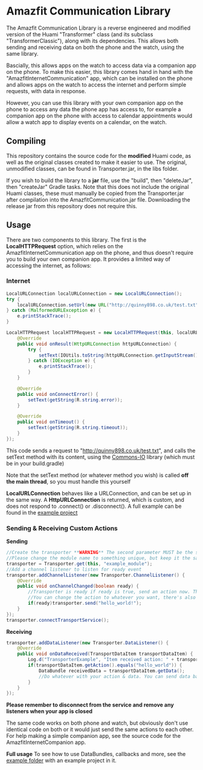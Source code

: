 # Amazfit Communication Library
The Amazfit Communication Library is a reverse engineered and modified version of the Huami "Transformer" class (and its subclass "TransformerClassic"), along with its dependencies. This allows both sending and receiving data on both the phone and the watch, using the same library.

Bascially, this allows apps on the watch to access data via a companion app on the phone. To make this easier, this library comes hand in hand with the "AmazfitInternetCommunication" app, which can be installed on the phone and allows apps on the watch to access the internet and perform simple requests, with data in response. 

However, you can use this library with your own companion app on the phone to access any data the phone app has access to, for example a companion app on the phone with access to calendar appointments would allow a watch app to display events on a calendar, on the watch.

## Compiling

This repository contains the source code for the **modified** Huami code, as well as the original classes created to make it easier to use. The original, unmodified classes, can be found in Transporter.jar, in the libs folder.

If you wish to build the library to a **jar** file, use the "build", then "deleteJar", then "createJar" Gradle tasks. Note that this does not include the original Huami classes, these must manually be copied from the Transporter.jar after compilation into the AmazfitCommunication.jar file. Downloading the release jar from this repository does not require this.

## Usage

There are two components to this library. The first is the **LocalHTTPRequest** option, which relies on the AmazfitInternetCommunication app on the phone, and thus doesn't require you to build your own companion app. It provides a limited way of accessing the internet, as follows:

### Internet

```java
LocalURLConnection localURLConnection = new LocalURLConnection();
try {
    localURLConnection.setUrl(new URL("http://quinny898.co.uk/test.txt"));
} catch (MalformedURLException e) {
    e.printStackTrace();
}

LocalHTTPRequest localHTTPRequest = new LocalHTTPRequest(this, localURLConnection, new LocalHTTPResponse() {
    @Override
    public void onResult(HttpURLConnection httpURLConnection) {
        try {
            setText(IOUtils.toString(httpURLConnection.getInputStream()));
        } catch (IOException e) {
            e.printStackTrace();
        }
    }

    @Override
    public void onConnectError() {
        setText(getString(R.string.error));
    }

    @Override
    public void onTimeout() {
        setText(getString(R.string.timeout));
    }
});
```

This code sends a request to "http://quinny898.co.uk/test.txt", and calls the setText method with its content, using the [Commons-IO](https://commons.apache.org/proper/commons-io/dependency-info.html) library (which must be in your build.gradle)

Note that the setText method (or whatever method you wish) is called **off the main thread**, so you must handle this yourself

**LocalURLConnection** behaves like a URLConnection, and can be set up in the same way. A **HttpURLConnection** is returned, which is custom, and does not respond to .connect() or .disconnect(). A full example can be found in the [example project](https://github.com/KieronQuinn/AmazfitCommunication/blob/master/example/app/src/main/java/com/kieronquinn/app/amazfitinternetexample/MainActivity.java)

### Sending & Receiving Custom Actions

**Sending**
```java
//Create the transporter **WARNING** The second parameter MUST be the same on both your watch and phone companion apps!
//Please change the module name to something unique, but keep it the same for both apps!
transporter = Transporter.get(this, "example_module");
//Add a channel listener to listen for ready event
transporter.addChannelListener(new Transporter.ChannelListener() {
    @Override
    public void onChannelChanged(boolean ready) {
        //Transporter is ready if ready is true, send an action now. This will **NOT** work before the transporter is ready!
        //You can change the action to whatever you want, there's also an option for a data bundle to be added (see below)
        if(ready)transporter.send("hello_world!");
    }
});
transporter.connectTransportService();
```

**Receiving**

```java
transporter.addDataListener(new Transporter.DataListener() {
    @Override
    public void onDataReceived(TransportDataItem transportDataItem) {
        Log.d("TransporterExample", "Item received action: " + transportDataItem.getAction());
        if(transportDataItem.getAction().equals("hello_world")) {
            DataBundle receivedData = transportDataItem.getData();
            //Do whatever with your action & data. You can send data back in the same way using the same transporter
        }
    }
});
```

**Please remember to disconnect from the service and remove any listeners when your app is closed**

The same code works on both phone and watch, but obviously don't use identical code on both or it would just send the same actions to each other. For help making a simple companion app, see the source code for the AmazfitInternetCompanion app.

**Full usage**
To see how to use DataBundles, callbacks and more, see the [example folder](https://github.com/KieronQuinn/AmazfitCommunication/tree/master/example) with an example project in it.
